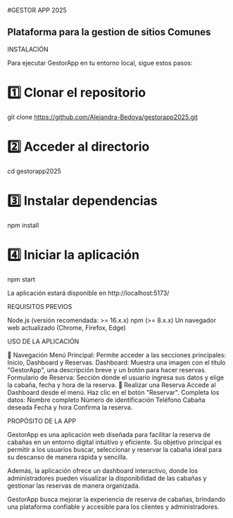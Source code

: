 #GESTOR APP 2025
## Plataforma para la gestion  de sitios Comunes

INSTALACIÓN

Para ejecutar GestorApp en tu entorno local, sigue estos pasos:

# 1️⃣ Clonar el repositorio  
git clone https://github.com/Alejandra-Bedoya/gestorapp2025.git

# 2️⃣ Acceder al directorio  
cd gestorapp2025

# 3️⃣ Instalar dependencias  
npm install  

# 4️⃣ Iniciar la aplicación  
npm start  

La aplicación estará disponible en http://localhost:5173/

REQUISITOS PREVIOS

Node.js (versión recomendada: >= 16.x.x)
npm (>= 8.x.x)
Un navegador web actualizado (Chrome, Firefox, Edge)

USO DE LA APLICACIÓN 
 
🔹 Navegación
Menú Principal: Permite acceder a las secciones principales: Inicio, Dashboard y Reservas.
Dashboard: Muestra una imagen con el título "GestorApp", una descripción breve y un botón para hacer reservas.
Formulario de Reserva: Sección donde el usuario ingresa sus datos y elige la cabaña, fecha y hora de la reserva.
🔹 Realizar una Reserva
Accede al Dashboard desde el menú.
Haz clic en el botón "Reservar".
Completa los datos:
Nombre completo
Número de identificación
Teléfono
Cabaña deseada
Fecha y hora
Confirma la reserva.

PROPÓSITO DE LA APP

GestorApp es una aplicación web diseñada para facilitar la reserva de cabañas en un entorno digital intuitivo y eficiente. Su objetivo principal es permitir a los usuarios buscar, seleccionar y reservar la cabaña ideal para su descanso de manera rápida y sencilla.

Además, la aplicación ofrece un dashboard interactivo, donde los administradores pueden visualizar la disponibilidad de las cabañas y gestionar las reservas de manera organizada.

GestorApp busca mejorar la experiencia de reserva de cabañas, brindando una plataforma confiable y accesible para los clientes y administradores.
